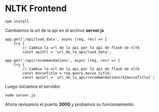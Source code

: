 
# NLTK Frontend
```
npm install
```
Cambiamos la url de la api en el archivo **server.js**
```
app.get('/api/load_data', async (req, res) => {
    try {
        // Cambia la url de la api por la api de flask de nltk
        const apiUrl = 'url_de_la_api/load_data';
```
```
app.get('/api/recommendations', async (req, res) => {
    try {
        // Cambia la url de la api por la api de flask de nltk
        const movieTitle = req.query.movie_title;
        const apiUrl = `url_de_la_api/recommendations/${movieTitle}`;
```
Luego iniciamos el servidor
```
node server.js
```
Ahora revisamos el puerto **3000** y probamos su funcionamiento.
